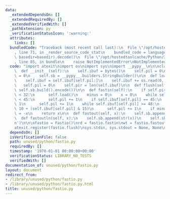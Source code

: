 ```yaml
---
data:
  _extendedDependsOn: []
  _extendedRequiredBy: []
  _extendedVerifiedWith: []
  _pathExtension: py
  _verificationStatusIcon: ':warning:'
  attributes:
    links: []
  bundledCode: "Traceback (most recent call last):\n  File \"/opt/hostedtoolcache/Python/3.8.5/x64/lib/python3.8/site-packages/onlinejudge_verify/documentation/build.py\"\
    , line 71, in _render_source_code_stat\n    bundled_code = language.bundle(stat.path,\
    \ basedir=basedir).decode()\n  File \"/opt/hostedtoolcache/Python/3.8.5/x64/lib/python3.8/site-packages/onlinejudge_verify/languages/python.py\"\
    , line 85, in bundle\n    raise NotImplementedError\nNotImplementedError\n"
  code: "import atexit\nimport os\nimport sys\nimport __pypy__\n\n\nclass Fastio:\n\
    \  def __init__(self):\n    self.ibuf = bytes()\n    self.pil = 0\n    self.pir\
    \ = 0\n    self.sb = __pypy__.builders.StringBuilder()\n\n  def load(self):\n\
    \    self.ibuf = self.ibuf[self.pil:]\n    self.ibuf += os.read(0, 131072)\n \
    \   self.pil = 0\n    self.pir = len(self.ibuf)\n\n  def flush(self):\n    os.write(1,\
    \ self.sb.build().encode())\n\n  def fastin(self):\n    if self.pir - self.pil\
    \ < 32:\n      self.load()\n    minus = 0\n    x = 0\n    while self.ibuf[self.pil]\
    \ < 45:\n      self.pil += 1\n    if self.ibuf[self.pil] == 45:\n      minus =\
    \ 1\n      self.pil += 1\n    while self.ibuf[self.pil] >= 48:\n      x = x *\
    \ 10 + (self.ibuf[self.pil] & 15)\n      self.pil += 1\n    if minus:\n      x\
    \ = -x\n    return x\n\n  def fastout(self, x):\n    self.sb.append(str(x))\n\n\
    \  def fastoutln(self, x):\n    self.sb.append(str(x))\n    self.sb.append('\\\
    n')\n\n\nfastio = Fastio()\nrd = fastio.fastin\nwt = fastio.fastout\nwtn = fastio.fastoutln\n\
    atexit.register(fastio.flush)\nsys.stdin, sys.stdout = None, None\n"
  dependsOn: []
  isVerificationFile: false
  path: unused/python/fastio.py
  requiredBy: []
  timestamp: '1970-01-01 00:00:00+00:00'
  verificationStatus: LIBRARY_NO_TESTS
  verifiedWith: []
documentation_of: unused/python/fastio.py
layout: document
redirect_from:
- /library/unused/python/fastio.py
- /library/unused/python/fastio.py.html
title: unused/python/fastio.py
---
```

